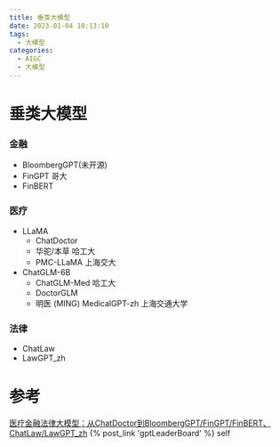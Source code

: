 ```yaml
---
title: 垂类大模型
date: 2023-01-04 10:13:10
tags:
  - 大模型
categories: 
  - AIGC
  - 大模型  
---
```


<p></p>
<!-- more -->

#  垂类大模型
### 金融
+  BloombergGPT(未开源)
+  FinGPT  哥大  
+  FinBERT

###  医疗
+ LLaMA
  - ChatDoctor  
  - 华驼/本草  哈工大
  - PMC-LLaMA 上海交大
+ ChatGLM-6B
  - ChatGLM-Med  哈工大
  - DoctorGLM
  - 明医 (MING)  MedicalGPT-zh  上海交通大学

###   法律
+ ChatLaw 
+ LawGPT_zh

# 参考
[医疗金融法律大模型：从ChatDoctor到BloombergGPT/FinGPT/FinBERT、ChatLaw/LawGPT_zh](https://blog.csdn.net/v_JULY_v/article/details/131550529?spm=1001.2014.3001.5502)
{% post_link 'gptLeaderBoard' %} self

